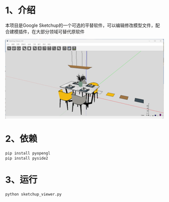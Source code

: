 # 1、介绍

本项目是Google Sketchup的一个可选的平替软件，可以编辑修改模型文件，配合建模插件，在大部分领域可替代原软件

![设备](https://github.com/lihang185/sketchup_viewer/blob/main/screenshot/view1.png)

# 2、依赖
```
pip install pyopengl
pip install pyside2
```

# 3、运行
```
python sketchup_viewer.py
```
